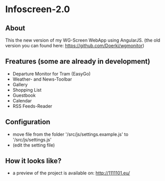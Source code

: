 # Infoscreen-2.0

## About ##
This the new version of my WG-Screen WebApp using AngularJS.
(the old version you can found here: https://github.com/Doerki/wgmonitor)

## Freatures (some are already in development) ##
- Departure Monitor for Tram (EasyGo)
- Weather- and News-Toolbar
- Gallery
- Shopping List
- Guestbook
- Calendar
- RSS Feeds-Reader

## Configuration ##
- move file from the folder '/src/js/settings.example.js' to '/src/js/settings.js'
- (edit the setting file)

## How it looks like? ##
- a preview of the project is available on: http://1111101.eu/